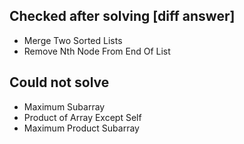 ## Checked after solving [diff answer]

- Merge Two Sorted Lists
- Remove Nth Node From End Of List

## Could not solve
- Maximum Subarray
- Product of Array Except Self
- Maximum Product Subarray